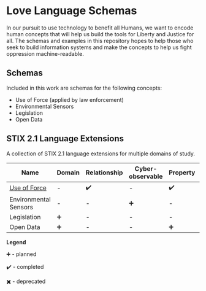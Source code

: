 # Love Language Schemas

In our pursuit to use technology to benefit all Humans, we want to encode human concepts that will help us build the tools for Liberty and Justice for all. The schemas and examples in this repository hopes to help those who seek to build information systems and make the concepts to help us fight oppression machine-readable.


## Schemas

Included in this work are schemas for the following concepts:

- Use of Force (applied by law enforcement)
- Environmental Sensors
- Legislation
- Open Data

## STIX 2.1 Language Extensions

A collection of STIX 2.1 language extensions for multiple domains of study.

| Name | Domain | Relationship | Cyber-observable | Property | Toplevel Property |
| --- | --- | --- | --- | --- | --- |
[Use of Force](./examples/use-of-force/README.md) | - | :heavy_check_mark: | - | :heavy_check_mark: | :heavy_check_mark: |
Environmental Sensors | - | - | :heavy_plus_sign: | - | - |
Legislation | :heavy_plus_sign: | - | - | - | - |
Open Data | :heavy_plus_sign: | - | - | :heavy_plus_sign: | :heavy_plus_sign: |

**Legend**

:heavy_plus_sign: - planned

:heavy_check_mark: - completed

:heavy_multiplication_x: - deprecated
